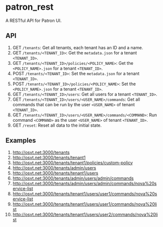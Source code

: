 # patron_rest
A RESTful API for Patron UI.

## API

1. GET ``/tenants``: Get all tenants, each tenant has an ID and a name.
2. GET ``/tenants/<TENANT_ID>``: Get the ``metadata.json`` for a tenant ``<TENANT_ID>``.
3. GET ``/tenants/<TENANT_ID>/policies/<POLICY_NAME>``: Get the ``<POLICY_NAME>.json`` for a tenant ``<TENANT_ID>``.
4. POST ``/tenants/<TENANT_ID>``: Set the ``metadata.json`` for a tenant ``<TENANT_ID>``.
5. POST ``/tenants/<TENANT_ID>/policies/<POLICY_NAME>``: Set the ``<POLICY_NAME>.json`` for a tenant ``<TENANT_ID>``.
6. GET ``/tenants/<TENANT_ID>/users``: Get all users for a tenant ``<TENANT_ID>``.
7. GET ``/tenants/<TENANT_ID>/users/<USER_NAME>/commands``: Get all commands that can be run by the user ``<USER_NAME>`` of tenant ``<TENANT_ID>``.
8. GET ``/tenants/<TENANT_ID>/users/<USER_NAME>/commands/<COMMAND>``: Run command ``<COMMAND>`` as the user ``<USER_NAME>`` of tenant ``<TENANT_ID>``.
9. GET ``/reset``: Reset all data to the initial state.

## Examples

1. http://osvt.net:3000/tenants
2. http://osvt.net:3000/tenants/tenant1
3. http://osvt.net:3000/tenants/tenant1/policies/custom-policy
4. http://osvt.net:3000/tenants/admin/users
4. http://osvt.net:3000/tenants/tenant1/users
5. http://osvt.net:3000/tenants/admin/users/admin/commands
6. http://osvt.net:3000/tenants/admin/users/admin/commands/nova%20service-list
6. http://osvt.net:3000/tenants/tenant1/users/user1/commands/nova%20service-list
6. http://osvt.net:3000/tenants/tenant1/users/user1/commands/nova%20list
6. http://osvt.net:3000/tenants/tenant1/users/user2/commands/nova%20list
